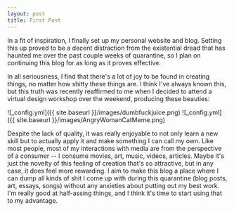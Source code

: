 ```yaml
---
layout: post
title: First Post
---
```


In a fit of inspiration, I finally set up my personal website and blog. Setting this up proved to be a decent distraction from the existential dread that has haunted me over the past couple weeks of quarantine, so I plan on continuing this blog for as long as it proves effective.

In all seriousness, I find that there's a lot of joy to be found in creating things, no matter how shitty these things are. I think I've always known this, but this truth was recently reaffirmed to me when I decided to attend a virtual design workshop over the weekend, producing these beauties:

![_config.yml]({{ site.baseurl }}/images/dumbfuckjuice.png) <!-- .element height="50%" width="50%" -->
![_config.yml]({{ site.baseurl }}/images/AngryWomanCatMeme.png)

Despite the lack of quality, it was really enjoyable to not only learn a new skill but to actually apply it and make something I can call my own. Like most people, most of my interactions with media are from the perspective of a consumer -- I consume movies, art, music, videos, articles. Maybe it's just the novelty of this feeling of creation that's so attractive, but in any case, it does feel more rewarding. I aim to make this blog a place where I can dump all kinds of shit I come up with during this quarantine (blog posts, art, essays, songs) without any anxieties about putting out my best work. I'm really good at half-assing things, and I think it's time to start using that to my advantage.
